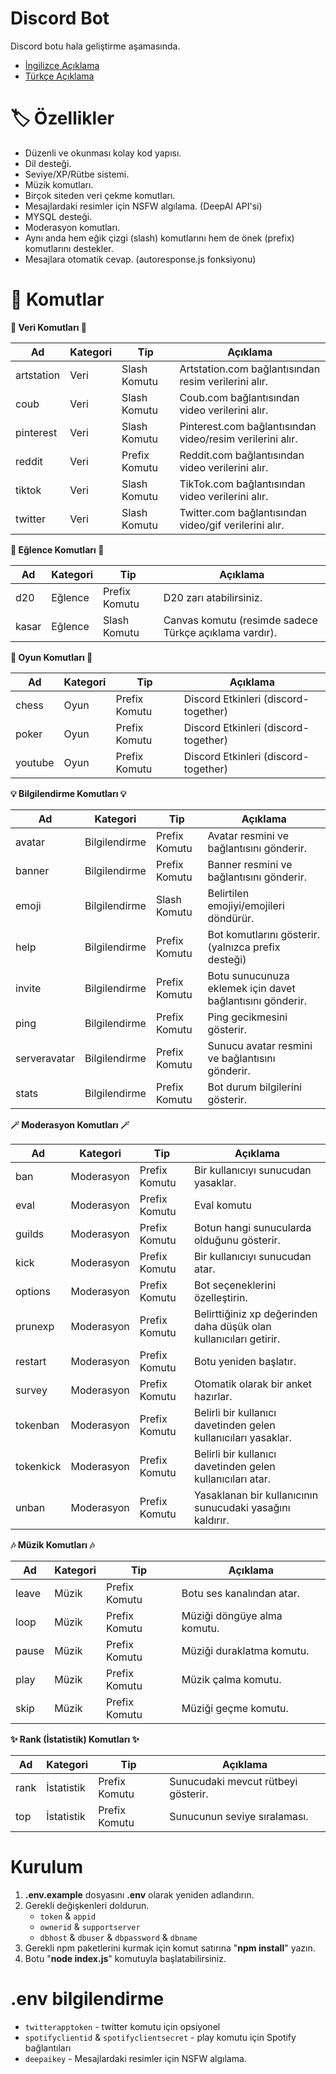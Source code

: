 # Discord Bot
Discord botu hala geliştirme aşamasında.

- [İngilizce Açıklama](https://github.com/sametgirginer/discordjs-bot/blob/master/README.md)
- [Türkçe Açıklama](https://github.com/sametgirginer/discordjs-bot/blob/master/README_TR.md)

# 🏷️ Özellikler

- Düzenli ve okunması kolay kod yapısı.
- Dil desteği.
- Seviye/XP/Rütbe sistemi.
- Müzik komutları.
- Birçok siteden veri çekme komutları.
- Mesajlardaki resimler için NSFW algılama. (DeepAI API'si)
- MYSQL desteği.
- Moderasyon komutları.
- Aynı anda hem eğik çizgi (slash) komutlarını hem de önek (prefix) komutlarını destekler.
- Mesajlara otomatik cevap. (autoresponse.js fonksiyonu)

# 📄 Komutlar

**💾 Veri Komutları 💾**

| Ad            | Kategori      | Tip               | Açıklama   |
| ------------- | ------------- | ----------------- | ------------- |
| artstation    | Veri          | Slash Komutu      | Artstation.com bağlantısından resim verilerini alır. |
| coub          | Veri          | Slash Komutu      | Coub.com bağlantısından video verilerini alır. |
| pinterest     | Veri          | Slash Komutu      | Pinterest.com bağlantısından video/resim verilerini alır. |
| reddit        | Veri          | Prefix Komutu     | Reddit.com bağlantısından video verilerini alır. |
| tiktok        | Veri          | Slash Komutu      | TikTok.com bağlantısından video verilerini alır. |
| twitter       | Veri          | Slash Komutu      | Twitter.com bağlantısından video/gif verilerini alır. |

**🤖 Eğlence Komutları 🤖**

| Ad            | Kategori      | Tip               | Açıklama   |
| ------------- | ------------- | ----------------- | ------------- |
| d20           | Eğlence       | Prefix Komutu     | D20 zarı atabilirsiniz. |
| kasar         | Eğlence       | Slash Komutu      | Canvas komutu (resimde sadece Türkçe açıklama vardır). |

**👾 Oyun Komutları 👾**

| Ad            | Kategori      | Tip               | Açıklama   |
| ------------- | ------------- | ----------------- | ------------- |
| chess         | Oyun          | Prefix Komutu     | Discord Etkinleri (discord-together) |
| poker         | Oyun          | Prefix Komutu     | Discord Etkinleri (discord-together) |
| youtube       | Oyun          | Prefix Komutu     | Discord Etkinleri (discord-together) |

**💡 Bilgilendirme Komutları 💡**

| Ad            | Kategori      | Tip               | Açıklama   |
| ------------- | ------------- | ----------------- | ------------- |
| avatar        | Bilgilendirme | Prefix Komutu     | Avatar resmini ve bağlantısını gönderir. |
| banner        | Bilgilendirme | Prefix Komutu     | Banner resmini ve bağlantısını gönderir. |
| emoji         | Bilgilendirme | Slash Komutu      | Belirtilen emojiyi/emojileri döndürür. |
| help          | Bilgilendirme | Prefix Komutu     | Bot komutlarını gösterir. (yalnızca prefix desteği) |
| invite        | Bilgilendirme | Prefix Komutu     | Botu sunucunuza eklemek için davet bağlantısını gönderir. |
| ping          | Bilgilendirme | Prefix Komutu     | Ping gecikmesini gösterir. |
| serveravatar  | Bilgilendirme | Prefix Komutu     | Sunucu avatar resmini ve bağlantısını gönderir. |
| stats         | Bilgilendirme | Prefix Komutu     | Bot durum bilgilerini gösterir. |

**🪄 Moderasyon Komutları 🪄**

| Ad            | Kategori      | Tip               | Açıklama   |
| ------------- | ------------- | ----------------- | ------------- |
| ban           | Moderasyon    | Prefix Komutu     | Bir kullanıcıyı sunucudan yasaklar. |
| eval          | Moderasyon    | Prefix Komutu     | Eval komutu |
| guilds        | Moderasyon    | Prefix Komutu     | Botun hangi sunucularda olduğunu gösterir. |
| kick          | Moderasyon    | Prefix Komutu     | Bir kullanıcıyı sunucudan atar. |
| options       | Moderasyon    | Prefix Komutu     | Bot seçeneklerini özelleştirin. |
| prunexp       | Moderasyon    | Prefix Komutu     | Belirttiğiniz xp değerinden daha düşük olan kullanıcıları getirir. |
| restart       | Moderasyon    | Prefix Komutu     | Botu yeniden başlatır. |
| survey        | Moderasyon    | Prefix Komutu     | Otomatik olarak bir anket hazırlar. |
| tokenban      | Moderasyon    | Prefix Komutu     | Belirli bir kullanıcı davetinden gelen kullanıcıları yasaklar. |
| tokenkick     | Moderasyon    | Prefix Komutu     | Belirli bir kullanıcı davetinden gelen kullanıcıları atar. |
| unban         | Moderasyon    | Prefix Komutu     | Yasaklanan bir kullanıcının sunucudaki yasağını kaldırır. |

**🎶 Müzik Komutları 🎶**

| Ad            | Kategori      | Tip               | Açıklama   |
| ------------- | ------------- | ----------------- | ------------- |
| leave         | Müzik         | Prefix Komutu     | Botu ses kanalından atar. |
| loop          | Müzik         | Prefix Komutu     | Müziği döngüye alma komutu. |
| pause         | Müzik         | Prefix Komutu     | Müziği duraklatma komutu. |
| play          | Müzik         | Prefix Komutu     | Müzik çalma komutu. |
| skip          | Müzik         | Prefix Komutu     | Müziği geçme komutu. |

**✨ Rank (İstatistik) Komutları ✨**

| Ad            | Kategori      | Tip               | Açıklama   |
| ------------- | ------------- | ----------------- | ------------- |
| rank          | İstatistik    | Prefix Komutu     | Sunucudaki mevcut rütbeyi gösterir. |
| top           | İstatistik    | Prefix Komutu     | Sunucunun seviye sıralaması. |

# Kurulum

1. **.env.example** dosyasını **.env** olarak yeniden adlandırın.
2. Gerekli değişkenleri doldurun.
    - `token` & `appid`
    - `ownerid` & `supportserver`
    - `dbhost` & `dbuser` & `dbpassword` & `dbname`
3. Gerekli npm paketlerini kurmak için komut satırına "**npm install**" yazın.
4. Botu "**node index.js**" komutuyla başlatabilirsiniz.

# .env bilgilendirme

- `twitterapptoken` - twitter komutu için opsiyonel
- `spotifyclientid` & `spotifyclientsecret` - play komutu için Spotify bağlantıları
- `deepaikey` - Mesajlardaki resimler için NSFW algılama.